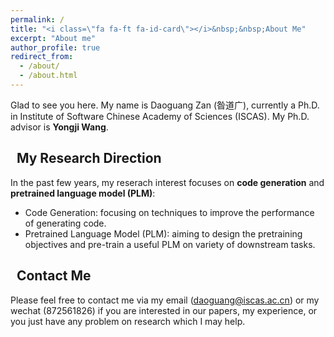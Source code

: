 ```yaml
---
permalink: /
title: "<i class=\"fa fa-ft fa-id-card\"></i>&nbsp;&nbsp;About Me"
excerpt: "About me"
author_profile: true
redirect_from: 
  - /about/
  - /about.html
---
```


Glad to see you here. My name is Daoguang Zan (昝道广), currently a Ph.D. in Institute of Software Chinese Academy of Sciences (ISCAS). My Ph.D. advisor is **Yongji Wang**.

## <i class="fas fa-graduation-cap"></i>&nbsp;&nbsp;My Research Direction

In the past few years, my reserach interest focuses on **code generation** and **pretrained language model (PLM)**:
* Code Generation: focusing on techniques to improve the performance of generating code.
* Pretrained Language Model (PLM): aiming to design the pretraining objectives and pre-train a useful PLM on variety of downstream tasks. 

## <i class="fa fa-ft fa-anchor"></i>&nbsp;&nbsp;Contact Me

Please feel free to contact me via my email (daoguang@iscas.ac.cn) or my wechat (872561826) if you are interested in our papers, my experience, or you just have any problem on research which I may help.

<script type="text/javascript" id="clustrmaps" src="//clustrmaps.com/map_v2.js?d=dnij2SJ9S8NTO3TzMZaNuYqRPrmAtMFxxo4asUQnBM8&cl=ffffff&w=a"></script>
